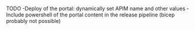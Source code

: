 TODO
-Deploy of the portal: dynamically set APIM name and other values
-Include powershell of the portal content in the release pipeline (bicep probably not possible)